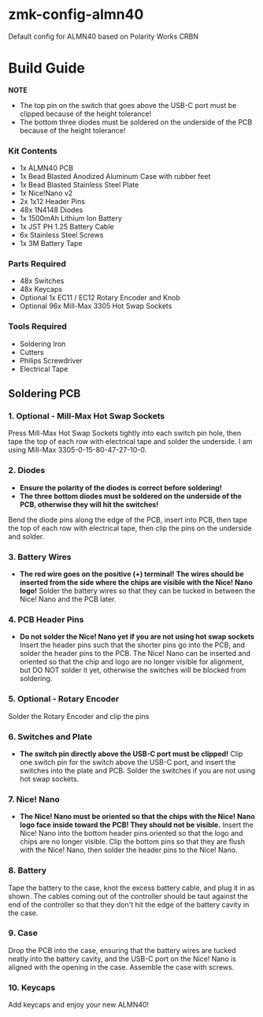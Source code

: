 # zmk-config-almn40
Default config for ALMN40 based on Polarity Works CRBN

# Build Guide
**NOTE**
* The top pin on the switch that goes above the USB-C port must be clipped because of the height tolerance!
* The bottom three diodes must be soldered on the underside of the PCB because of the height tolerance!

### Kit Contents
* 1x ALMN40 PCB
* 1x Bead Blasted Anodized Aluminum Case with rubber feet
* 1x Bead Blasted Stainless Steel Plate
* 1x Nice!Nano v2
* 2x 1x12 Header Pins
* 48x 1N4148 Diodes
* 1x 1500mAh Lithium Ion Battery
* 1x JST PH 1.25 Battery Cable
* 6x Stainless Steel Screws
* 1x 3M Battery Tape

### Parts Required
* 48x Switches
* 48x Keycaps
* Optional 1x EC11 / EC12 Rotary Encoder and Knob
* Optional 96x Mill-Max 3305 Hot Swap Sockets

### Tools Required
* Soldering Iron
* Cutters
* Philips Screwdriver
* Electrical Tape

## Soldering PCB
### 1. Optional - Mill-Max Hot Swap Sockets
Press Mill-Max Hot Swap Sockets tightly into each switch pin hole, then tape the top of each row with electrical tape and solder the underside. I am using Mill-Max 3305-0-15-80-47-27-10-0.

### 2. Diodes
* **Ensure the polarity of the diodes is correct before soldering!**
* **The three bottom diodes must be soldered on the underside of the PCB, otherwise they will hit the switches!**

Bend the diode pins along the edge of the PCB, insert into PCB, then tape the top of each row with electrical tape, then clip the pins on the underside and solder.

### 3. Battery Wires
* **The red wire goes on the positive (+) terminal!**
**The wires should be inserted from the side where the chips are visible with the Nice! Nano logo!**
Solder the battery wires so that they can be tucked in between the Nice! Nano and the PCB later.

### 4. PCB Header Pins
* **Do not solder the Nice! Nano yet if you are not using hot swap sockets**
Insert the header pins such that the shorter pins go into the PCB, and solder the header pins to the PCB. The Nice! Nano can be inserted and oriented so that the chip and logo are no longer visible for alignment, but DO NOT solder it yet, otherwise the switches will be blocked from soldering.

### 5. Optional - Rotary Encoder
Solder the Rotary Encoder and clip the pins

### 6. Switches and Plate
* **The switch pin directly above the USB-C port must be clipped!**
Clip one switch pin for the switch above the USB-C port, and insert the switches into the plate and PCB. Solder the switches if you are not using hot swap sockets.

### 7. Nice! Nano
* **The Nice! Nano must be oriented so that the chips with the Nice! Nano logo face inside toward the PCB! They should not be visible.**
Insert the Nice! Nano into the bottom header pins oriented so that the logo and chips are no longer visible. Clip the bottom pins so that they are flush with the Nice! Nano, then solder the header pins to the Nice! Nano.

### 8. Battery
Tape the battery to the case, knot the excess battery cable, and plug it in as shown. The cables coming out of the controller should be taut against the end of the controller so that they don't hit the edge of the battery cavity in the case.

### 9. Case
Drop the PCB into the case, ensuring that the battery wires are tucked neatly into the battery cavity, and the USB-C port on the Nice! Nano is aligned with the opening in the case. Assemble the case with screws.

### 10. Keycaps
Add keycaps and enjoy your new ALMN40!
